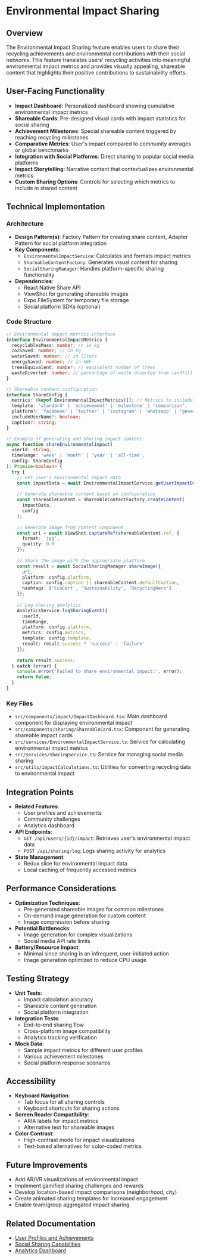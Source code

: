 # Environmental Impact Sharing

## Overview
The Environmental Impact Sharing feature enables users to share their recycling achievements and environmental contributions with their social networks. This feature translates users' recycling activities into meaningful environmental impact metrics and provides visually appealing, shareable content that highlights their positive contributions to sustainability efforts.

## User-Facing Functionality
- **Impact Dashboard**: Personalized dashboard showing cumulative environmental impact metrics
- **Shareable Cards**: Pre-designed visual cards with impact statistics for social sharing
- **Achievement Milestones**: Special shareable content triggered by reaching recycling milestones
- **Comparative Metrics**: User's impact compared to community averages or global benchmarks
- **Integration with Social Platforms**: Direct sharing to popular social media platforms
- **Impact Storytelling**: Narrative content that contextualizes environmental metrics
- **Custom Sharing Options**: Controls for selecting which metrics to include in shared content

## Technical Implementation

### Architecture
- **Design Pattern(s)**: Factory Pattern for creating share content, Adapter Pattern for social platform integration
- **Key Components**: 
  - `EnvironmentalImpactService`: Calculates and formats impact metrics
  - `ShareableContentFactory`: Generates visual content for sharing
  - `SocialSharingManager`: Handles platform-specific sharing functionality
- **Dependencies**: 
  - React Native Share API
  - ViewShot for generating shareable images
  - Expo FileSystem for temporary file storage
  - Social platform SDKs (optional)

### Code Structure
```typescript
// Environmental impact metrics interface
interface EnvironmentalImpactMetrics {
  recyclablesMass: number; // in kg
  co2Saved: number; // in kg
  waterSaved: number; // in liters
  energySaved: number; // in kWh
  treesEquivalent: number; // equivalent number of trees
  wasteDiverted: number; // percentage of waste diverted from landfill
}

// Shareable content configuration
interface ShareConfig {
  metrics: (keyof EnvironmentalImpactMetrics)[]; // Metrics to include
  template: 'standard' | 'achievement' | 'milestone' | 'comparison';
  platform?: 'facebook' | 'twitter' | 'instagram' | 'whatsapp' | 'generic';
  includeUserName?: boolean;
  caption?: string;
}

// Example of generating and sharing impact content
async function shareEnvironmentalImpact(
  userId: string, 
  timeRange: 'week' | 'month' | 'year' | 'all-time',
  config: ShareConfig
): Promise<boolean> {
  try {
    // Get user's environmental impact data
    const impactData = await EnvironmentalImpactService.getUserImpactData(userId, timeRange);
    
    // Generate shareable content based on configuration
    const shareableContent = ShareableContentFactory.createContent(
      impactData, 
      config
    );
    
    // Generate image from content component
    const uri = await ViewShot.captureRef(shareableContent.ref, {
      format: 'jpg',
      quality: 0.9
    });
    
    // Share the image with the appropriate platform
    const result = await SocialSharingManager.shareImage({
      uri,
      platform: config.platform,
      caption: config.caption || shareableContent.defaultCaption,
      hashtags: ['EcoCart', 'Sustainability', 'RecyclingHero']
    });
    
    // Log sharing analytics
    AnalyticsService.logSharingEvent({
      userId,
      timeRange,
      platform: config.platform,
      metrics: config.metrics,
      template: config.template,
      result: result.success ? 'success' : 'failure'
    });
    
    return result.success;
  } catch (error) {
    console.error('Failed to share environmental impact:', error);
    return false;
  }
}
```

### Key Files
- `src/components/impact/ImpactDashboard.tsx`: Main dashboard component for displaying environmental impact
- `src/components/sharing/ShareableCard.tsx`: Component for generating shareable impact cards
- `src/services/EnvironmentalImpactService.ts`: Service for calculating environmental impact metrics
- `src/services/SharingService.ts`: Service for managing social media sharing
- `src/utils/impactCalculations.ts`: Utilities for converting recycling data to environmental impact

## Integration Points
- **Related Features**: 
  - User profiles and achievements
  - Community challenges
  - Analytics dashboard
- **API Endpoints**: 
  - `GET /api/users/{id}/impact`: Retrieves user's environmental impact data
  - `POST /api/sharing/log`: Logs sharing activity for analytics
- **State Management**: 
  - Redux slice for environmental impact data
  - Local caching of frequently accessed metrics

## Performance Considerations
- **Optimization Techniques**: 
  - Pre-generated shareable images for common milestones
  - On-demand image generation for custom content
  - Image compression before sharing
- **Potential Bottlenecks**: 
  - Image generation for complex visualizations
  - Social media API rate limits
- **Battery/Resource Impact**: 
  - Minimal since sharing is an infrequent, user-initiated action
  - Image generation optimized to reduce CPU usage

## Testing Strategy
- **Unit Tests**: 
  - Impact calculation accuracy
  - Shareable content generation
  - Social platform integration
- **Integration Tests**: 
  - End-to-end sharing flow
  - Cross-platform image compatibility
  - Analytics tracking verification
- **Mock Data**: 
  - Sample impact metrics for different user profiles
  - Various achievement milestones
  - Social platform response scenarios

## Accessibility
- **Keyboard Navigation**: 
  - Tab focus for all sharing controls
  - Keyboard shortcuts for sharing actions
- **Screen Reader Compatibility**: 
  - ARIA labels for impact metrics
  - Alternative text for shareable images
- **Color Contrast**: 
  - High-contrast mode for impact visualizations
  - Text-based alternatives for color-coded metrics

## Future Improvements
- Add AR/VR visualizations of environmental impact
- Implement gamified sharing challenges and rewards
- Develop location-based impact comparisons (neighborhood, city)
- Create animated sharing templates for increased engagement
- Enable team/group aggregated impact sharing

## Related Documentation
- [User Profiles and Achievements](./user-profiles-achievements.md)
- [Social Sharing Capabilities](./social-sharing-capabilities.md)
- [Analytics Dashboard](../analytics/analytics-dashboard.md) 